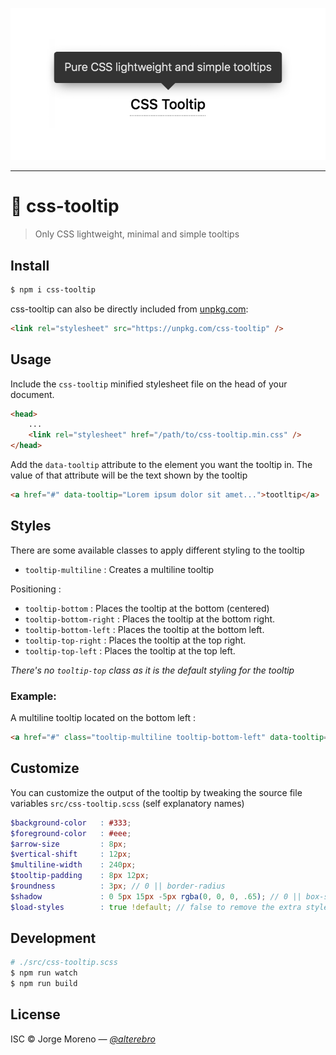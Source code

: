 <p align="center">
    <img src="docs/css-tooltip.png"><br>
</p>

------

# 💬 css-tooltip

> Only CSS lightweight, minimal and simple tooltips


## Install

```sh
$ npm i css-tooltip
```

css-tooltip can also be directly included from [unpkg.com](https://unpkg.com//css-tooltip):

```html
<link rel="stylesheet" src="https://unpkg.com/css-tooltip" />
```

## Usage

Include the `css-tooltip` minified stylesheet file on the head of your document.

```html
<head>
    ...
    <link rel="stylesheet" href="/path/to/css-tooltip.min.css" />
</head>
```
Add the `data-tooltip` attribute to the element you want the tooltip in. The value of that attribute will be the text shown by the tooltip

```html
<a href="#" data-tooltip="Lorem ipsum dolor sit amet...">tootltip</a>
```

## Styles

There are some available classes to apply different styling to the tooltip

- `tooltip-multiline` : Creates a multiline tooltip

Positioning :

- `tooltip-bottom` : Places the tooltip at the bottom (centered)
- `tooltip-bottom-right` : Places the tooltip at the bottom right.
- `tooltip-bottom-left` : Places the tooltip at the bottom left.
- `tooltip-top-right` : Places the tooltip at the top right.
- `tooltip-top-left` : Places the tooltip at the top left.

*There's no `tooltip-top` class as it is the default styling for the tooltip*

### Example:

A multiline tooltip located on the bottom left :

```html
<a href="#" class="tooltip-multiline tooltip-bottom-left" data-tooltip="Lorem ipsum dolor sit amet, consectetur adipiscing elit. Nulla a venenatis massa.">tootltip</a>
```

## Customize

You can customize the output of the tooltip by tweaking the source file variables `src/css-tooltip.scss` (self explanatory names)

```scss
$background-color   : #333;
$foreground-color   : #eee;
$arrow-size         : 8px;
$vertical-shift     : 12px;
$multiline-width    : 240px;
$tooltip-padding    : 8px 12px;
$roundness          : 3px; // 0 || border-radius
$shadow             : 0 5px 15px -5px rgba(0, 0, 0, .65); // 0 || box-shadow
$load-styles        : true !default; // false to remove the extra styles.
```


## Development

```sh
# ./src/css-tooltip.scss
$ npm run watch
$ npm run build
```

## License

ISC &copy; Jorge Moreno *&mdash; [@alterebro](https://twitter.com/alterebro)*
